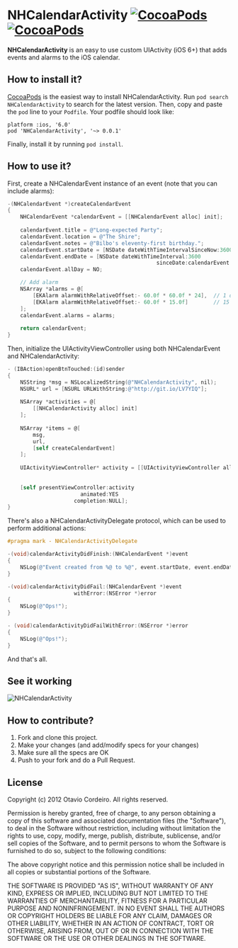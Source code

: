 # NHCalendarActivity [![CocoaPods](https://cocoapod-badges.herokuapp.com/v/NHCalendarActivity/badge.png)](http://cocoapods.org/?q=name%3ANHCalendarActivity%2A) [![CocoaPods](https://cocoapod-badges.herokuapp.com/p/NHCalendarActivity/badge.png)](http://cocoapods.org/?q=name%3ANHCalendarActivity%2A)

**NHCalendarActivity** is an easy to use custom UIActivity (iOS 6+) that adds events and alarms to the iOS calendar.

## How to install it?

[CocoaPods](http://cocoapods.org) is the easiest way to install NHCalendarActivity. Run ```pod search NHCalendarActivity``` to search for the latest version. Then, copy and paste the ```pod``` line to your ```Podfile```. Your podfile should look like:

```
platform :ios, '6.0'
pod 'NHCalendarActivity', '~> 0.0.1'
```

Finally, install it by running ```pod install```.

## How to use it?

First, create a NHCalendarEvent instance of an event (note that you can include alarms):

```objective-c
-(NHCalendarEvent *)createCalendarEvent
{
    NHCalendarEvent *calendarEvent = [[NHCalendarEvent alloc] init];
    
    calendarEvent.title = @"Long-expected Party";
    calendarEvent.location = @"The Shire";
    calendarEvent.notes = @"Bilbo's eleventy-first birthday.";
    calendarEvent.startDate = [NSDate dateWithTimeIntervalSinceNow:3600];
    calendarEvent.endDate = [NSDate dateWithTimeInterval:3600
                                               sinceDate:calendarEvent.startDate];
    calendarEvent.allDay = NO;

    // Add alarm
    NSArray *alarms = @[
        [EKAlarm alarmWithRelativeOffset:- 60.0f * 60.0f * 24],  // 1 day before
        [EKAlarm alarmWithRelativeOffset:- 60.0f * 15.0f]        // 15 minutes before
    ];
    calendarEvent.alarms = alarms;
    
    return calendarEvent;
}
```

Then, initialize the UIActivityViewController using both NHCalendarEvent and NHCalendarActivity:

```objective-c
- (IBAction)openBtnTouched:(id)sender
{
    NSString *msg = NSLocalizedString(@"NHCalendarActivity", nil);
    NSURL* url = [NSURL URLWithString:@"http://git.io/LV7YIQ"];
    
    NSArray *activities = @[
        [[NHCalendarActivity alloc] init]
    ];
    
    NSArray *items = @[
        msg,
        url,
        [self createCalendarEvent]
    ];
    
    UIActivityViewController* activity = [[UIActivityViewController alloc] initWithActivityItems:items
                                                                           applicationActivities:activities];
    
    [self presentViewController:activity
                       animated:YES
                     completion:NULL];    
}
```

There's also a NHCalendarActivityDelegate protocol, which can be used to perform additional actions:

```objective-c
#pragma mark - NHCalendarActivityDelegate

-(void)calendarActivityDidFinish:(NHCalendarEvent *)event
{
    NSLog(@"Event created from %@ to %@", event.startDate, event.endDate);
}

-(void)calendarActivityDidFail:(NHCalendarEvent *)event
                     withError:(NSError *)error
{
    NSLog(@"Ops!");
}

- (void)calendarActivityDidFailWithError:(NSError *)error
{
    NSLog(@"Ops!");
}
```

And that's all.

## See it working

![NHCalendarActivity](http://f.cl.ly/items/1e003C2b1n1m1t3v1C2d/iOS%20Simulator%20Screen%20shot%20Nov%2029,%202012%208.11.15%20PM.jpg)

## How to contribute?

1. Fork and clone this project.
2. Make your changes (and add/modify specs for your changes)
3. Make sure all the specs are OK
4. Push to your fork and do a Pull Request.

## License

Copyright (c) 2012 Otavio Cordeiro. All rights reserved.

Permission is hereby granted, free of charge, to any person obtaining a copy of this software and associated documentation files (the "Software"), to deal in the Software without restriction, including without limitation the rights to use, copy, modify, merge, publish, distribute, sublicense, and/or sell copies of the Software, and to permit persons to whom the Software is furnished to do so, subject to the following conditions:

The above copyright notice and this permission notice shall be included in all copies or substantial portions of the Software.

THE SOFTWARE IS PROVIDED "AS IS", WITHOUT WARRANTY OF ANY KIND, EXPRESS OR IMPLIED, INCLUDING BUT NOT LIMITED TO THE WARRANTIES OF MERCHANTABILITY, FITNESS FOR A PARTICULAR PURPOSE AND NONINFRINGEMENT. IN NO EVENT SHALL THE AUTHORS OR COPYRIGHT HOLDERS BE LIABLE FOR ANY CLAIM, DAMAGES OR OTHER LIABILITY, WHETHER IN AN ACTION OF CONTRACT, TORT OR OTHERWISE, ARISING FROM, OUT OF OR IN CONNECTION WITH THE SOFTWARE OR THE USE OR OTHER DEALINGS IN THE SOFTWARE.
